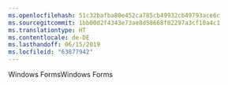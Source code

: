 ```yaml
---
ms.openlocfilehash: 51c32bafba80e452ca785cb49932cb49793ace6c
ms.sourcegitcommit: 1bb00d2f4343e73ae8d58668f02297a3cf10a4c1
ms.translationtype: HT
ms.contentlocale: de-DE
ms.lasthandoff: 06/15/2019
ms.locfileid: "63877942"
---
```

<span data-ttu-id="438ad-101">Windows Forms</span><span class="sxs-lookup"><span data-stu-id="438ad-101">Windows Forms</span></span>